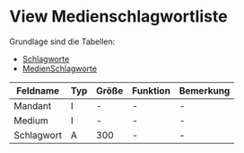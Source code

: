# View Medienschlagwortliste

Grundlage sind die Tabellen:

* [Schlagworte](https://doc.magellan7-toolbox.stueber.de/datenstruktur/schlusseltabellen-schlusselverzeichnisse/Schlagworte/)
* [MedienSchlagworte](https://doc.magellan7-toolbox.stueber.de/datenstruktur/schlusseltabellen-schlusselverzeichnisse/MedienSchlagworte/)

| Feldname   | Typ | Größe | Funktion | Bemerkung |
|------------|-----|-------|----------|-----------|
| Mandant    | I   | -     | -        | -         |
| Medium     | I   | -     | -        | -         |
| Schlagwort | A   | 300   | -        | -         |
